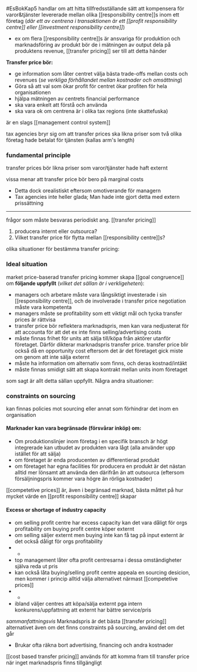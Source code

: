 #EsBokKap5
handlar om att hitta tillfredsställande sätt att kompensera för varor&tjänster levererade mellan olika [[responsibility centre]]s  inom ett företag (*där ett av centrena i transaktionen är ett [[profit responsibility centre]] eller [[investment responsibility centre]]*)
- ex om flera [[responsibility centre]]s är ansvariga för produktion och marknadsföring av produkt bör de i mätningen av output dela på produktens revenue, [[transfer pricing]] ser till att detta händer

**Transfer price bör:**
- ge information som låter centret välja bästa trade-offs mellan costs och revenues (*se verkliga förhållandet mellan kostnader och omsättning*)
- Göra så att val som ökar profit för centret ökar profiten för hela organisationen
- hjälpa mätningen av centrets financial performance
- ska vara enkelt att förstå och använda
- ska vara ok om centrena är i olika tax regions (inte skattefuska)

är en slags [[management control system]]

tax agencies bryr sig om att transfer prices ska likna priser som två olika företag hade betalat för tjänsten (kallas arm's length)

### fundamental principle
transfer prices bör likna priser som varor/tjänster hade haft externt

vissa menar att transfer price bör bero på marginal costs
- Detta dock orealistiskt eftersom omotiverande för managern
- Tax agencies inte heller glada; Man hade inte gjort detta med extern prissättning

----

frågor som måste besvaras periodiskt ang. [[transfer pricing]]
1. producera internt eller outsourca?
2. Vilket transfer price för flytta mellan [[responsibility centre]]s?


olika situationer för bestämma transfer pricing:

### Ideal situation
market price-baserad transfer pricing kommer skapa [[goal congruence]] om **följande uppfyllt** (*vilket det sällan är i verkligeheten*):
- managers och arbetare måste vara långsiktigt investerade i sin [[responsibility centre]], och de involverade i transfer price negotiation måste vara kompetenta
- managers måste se profitability som ett viktigt mål och tycka transfer prices är rättvisa
- transfer price bör reflektera marknadspris, men kan vara nedjusterat för att accounta för att det ex inte finns selling/advertising costs
- måste finnas frihet för units att sälja till/köpa från aktörer utanför företaget. Därför dikterar marknadspris transfer price. transfer price blir också då en opportunity cost eftersom det är det företaget gick miste om genom att inte sälja externt
- måste ha information om alternativ som finns, och deras kostnad/intäkt 
- måste finnas smidigt sätt att skapa kontrakt mellan units inom företaget

som sagt är allt detta sällan uppfyllt. Några andra situationer:

### constraints on sourcing
kan finnas policies mot sourcing eller annat som förhindrar det inom en organisation

#### Marknader kan vara begränsade (försvårar inköp) om:
- Om produktionslinjer inom företag i en specifik bransch är högt integrerade kan utbudet av produkten vara lågt (alla använder upp istället för att sälja)
- om företaget är enda producenten av differentierad produkt
- om företaget har egna facilities för producera en produkt är det nästan alltid mer lönsamt att använda den därifrån än att outsourca (eftersom försäljningspris kommer vara högre än rörliga kostnader)

[[competetive prices]] är, även i begränsad marknad, bästa måttet på hur mycket värde en [[profit responsibility centre]] skapar


#### Excess or shortage of industry capacity
- om selling profit centre har excess capacity kan det vara dåligt för orgs profitability om buying profit centre köper externt
- om selling säljer externt men buying inte kan få tag på input externt är det också dåligt för orgs profitability
- -
- top management låter ofta profit centresarna i dessa omständigheter själva reda ut pris
- kan också låta buying/selling profit centre appeala en sourcing desicion, men kommer i princip alltid välja alternativet närmast [[competetive prices]]
- -
- ibland väljer centres att köpa/sälja externt pga intern konkurens/uppfattning att externt har bättre service/pris


*sammanfattningsvis*
Marknadspris är det bästa [[transfer pricing]] alternativet även om det finns constraints på sourcing, använd det om det går
- Brukar ofta räkna bort advertising, financing och andra kostnader


[[cost based transfer pricing]] används för att komma fram till transfer price när inget marknadspris finns tillgängligt

